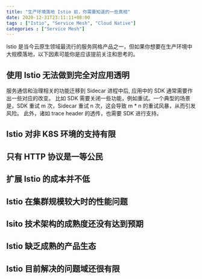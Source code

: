 ```yaml
---
title: "生产环境落地 Istio 前，你需要知道的一些真相"
date: 2020-12-31T23:11:11+08:00
tags : ["Istio", "Service Mesh", "Cloud Native"]
categories : ["Service Mesh"]
---
```


Istio 是当今云原生领域最流行的服务网格产品之一，但如果你想要在生产环境中大规模落地，以下因素可能你是应该提前关注和思考的。

## 使用 Istio 无法做到完全对应用透明
服务通信和治理相关的功能迁移到 Sidecar 进程中后, 应用中的 SDK 通常需要作出一些对应的改变。
比如 SDK 需要关闭一些功能，例如重试。一个典型的场景是，SDK 重试 m 次，Sidecar 重试 n 次，这会导致 m * n 的重试风暴，从而引发风险。
此外，诸如 trace header 的透传，也需要 SDK 进行支持。

## Istio 对非 K8S 环境的支持有限

## 只有 HTTP 协议是一等公民

## 扩展 Istio 的成本并不低

## Istio 在集群规模较大时的性能问题

## Isito 技术架构的成熟度还没有达到预期

## Istio 缺乏成熟的产品生态

## Istio 目前解决的问题域还很有限
